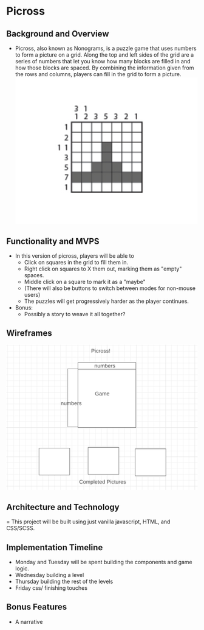 # Picross

## Background and Overview

-   Picross, also known as Nonograms, is a puzzle game that uses numbers to form a picture on a grid. Along the top and left sides of the grid are a series of numbers that let you know how many blocks are filled in and how those blocks are spaced. By combining the information given from the rows and columns, players can fill in the grid to form a picture.  
![picross_example](./images/picross_example.png)

## Functionality and MVPS

-   In this version of picross, players will be able to
    -   Click on squares in the grid to fill them in.
    -   Right click on squares to X them out, marking them as "empty" spaces.
    -   Middle click on a square to mark it as a "maybe"
    -   (There will also be buttons to switch between modes for non-mouse users)
    -   The puzzles will get progressively harder as the player continues.
-   Bonus:
    -   Possibly a story to weave it all together?

## Wireframes


![wireframe](./images/wireframe.png)

## Architecture and Technology

= This project will be built using just vanilla javascript, HTML, and CSS/SCSS. 

## Implementation Timeline
- Monday and Tuesday will be spent building the components and game logic. 
- Wednesday building a level
- Thursday building the rest of the levels
- Friday css/ finishing touches

## Bonus Features
- A narrative
